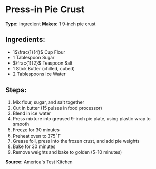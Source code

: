 # Press-in Pie Crust 

**Type:** Ingredient
**Makes:** 1 9-inch pie crust

## Ingredients:
- 1$\frac{1}{4}$ Cup Flour
- 1 Tablespoon Sugar
- $\frac{1}{2}$ Teaspoon Salt
- 1 Stick Butter (chilled, cubed)
- 2 Tablespoons Ice Water

## Steps:
1. Mix flour, sugar, and salt together
2. Cut in butter (15 pulses in food processor)
3. Blend in ice water
4. Press mixture into greased 9-inch pie plate, using plastic wrap to smooth
5. Freeze for 30 minutes
6. Preheat oven to 375$^\circ$F
7. Grease foil, press into the frozen crust, and add pie weights
8. Bake for 30 minutes
9. Remove weights and bake to golden (5-10 minutes)


**Source:** America's Test Kitchen
